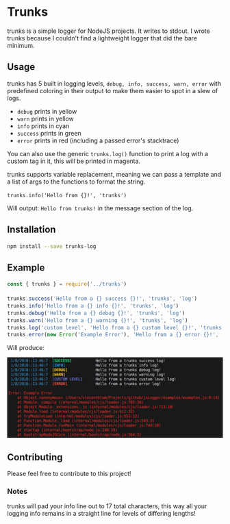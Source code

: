 # Trunks

trunks is a simple logger for NodeJS projects. It writes to stdout. I wrote trunks because I couldn't find a lightweight logger that did the bare minimum.

## Usage

trunks has 5 built in logging levels, `debug, info, success, warn, error` with predefined coloring in their output to make them easier to spot in a slew of logs.

 - `debug` prints in yellow
 - `warn` prints in yellow
 - `info` prints in cyan
 - `success` prints in green
 - `error` prints in red (including a passed error's stacktrace)

 You can also use the generic `trunks.log()` function to print a log with a custom tag in it, this will be printed in magenta.

 trunks supports variable replacement, meaning we can pass a template and a list of args to the functions to format the string.

 `trunks.info('Hello from {}!', 'trunks')`

 Will output: 
 `Hello from trunks!` in the message section of the log.

## Installation

```bash
npm install --save trunks-log
```

## Example

```js
const { trunks } = require('../trunks')

trunks.success('Hello from a {} success {}!', 'trunks', 'log')
trunks.info('Hello from a {} info {}!', 'trunks', 'log')
trunks.debug('Hello from a {} debug {}!', 'trunks', 'log')
trunks.warn('Hello from a {} warning {}!', 'trunks', 'log')
trunks.log('custom level', 'Hello from a {} custom level {}!', 'trunks', 'log')
trunks.error(new Error('Example Error'), 'Hello from a {} error {}!', 'trunks', 'log')
```

Will produce:

![trunks example](https://github.com/aturingmachine/trunks/blob/master/examples/trunksExample.png)

## Contributing

Please feel free to contribute to this project!

### Notes

trunks will pad your info line out to 17 total characters, this way all your logging info remains in a straight line for levels of differing lengths!